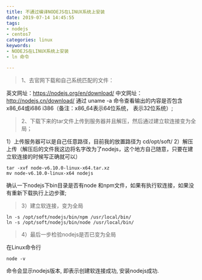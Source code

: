 ```yaml
---
title: 不通过编译NODEJS在LINUX系统上安装
date: 2019-07-14 14:45:55
tags:
- nodejs
- centos7 
categories: linux
keywords:
- NODEJS在LINUX系统上安装
- ln 命令

---
```


> 1、去官网下载和自己系统匹配的文件：

英文网址：https://nodejs.org/en/download/
中文网址：http://nodejs.cn/download/
通过 uname -a 命令查看输出的内容是否包含x86_64或i686 i386（备注：x86_64表示64位系统， 表示32位系统）; 

> 2、下载下来的tar文件上传到服务器并且解压，然后通过建立软连接变为全局；

1）上传服务器可以是自己任意路径，目前我的放置路径为 cd/opt/soft/
2）解压上传（解压后的文件我这边将名字改为了nodejs，这个地方自己随意，只要在建立软连接的时候写正确就可以）

    tar -xvf node-v6.10.0-linux-x64.tar.xz
    mv node-v6.10.0-linux-x64 nodejs

确认一下nodejs下bin目录是否有node 和npm文件，如果有执行软连接，如果没有重新下载执行上边步骤; 

> 3）建立软连接，变为全局

    ln -s /opt/soft/nodejs/bin/npm /usr/local/bin/
    ln -s /opt/soft/nodejs/bin/node /usr/local/bin/

> 4）最后一步检验nodejs是否已变为全局

在Linux命令行

    node -v

命令会显示nodejs版本, 即表示创建软连接成功, 安装nodejs成功.

